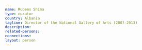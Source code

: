 ```yaml
---
name: Rubens Shima
type: curator
country: Albania
tagline: Director of the National Gallery of Arts (200?-2013)
description:
related-persons:
connections:
layout: person
---
```

